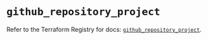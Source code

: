 # `github_repository_project`

Refer to the Terraform Registry for docs: [`github_repository_project`](https://registry.terraform.io/providers/integrations/github/6.5.0/docs/resources/repository_project).
